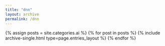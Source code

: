 ```yaml
---
title: "dnn"
layout: archive
permalink: /dnn
---
```

{% assign posts = site.categories.ai %}
{% for post in posts %} {% include archive-single.html type=page.entries_layout %} {% endfor %}
